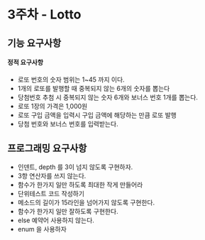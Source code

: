 # 3주차 - Lotto

## 기능 요구사항
#### 정적 요구사항
- 로또 번호의 숫자 범위는 1~45 까지 이다. 
- 1개의 로또를 발행할 때 중복되지 않는 6개의 숫자를 뽑는다
- 당첨번호 추첨 시 중복되지 않는 숫자 6개와 보너스 번호 1개를 뽑는다.
- 로또 1장의 가격은 1,000원
- 로또 구입 금액을 입력시 구입 금액에 해당하는 만큼 로또 발행
- 당첨 번호와 보너스 번호를 입력받는다.


## 프로그래밍 요구사항
- 인덴트, depth 를 3이 넘지 않도록 구현하자.
- 3항 연산자를 쓰지 않는다.
- 함수가 한가지 일만 하도록 최대한 작게 만들어라
- 단위테스트 코드 작성하기
- 메소드의 길이가 15라인을 넘어가지 않도록 구현한다.
- 함수가 한가지 일만 잘하도록 구현한다.
- else 예약어 사용하지 않는다.
- enum 을 사용하자
